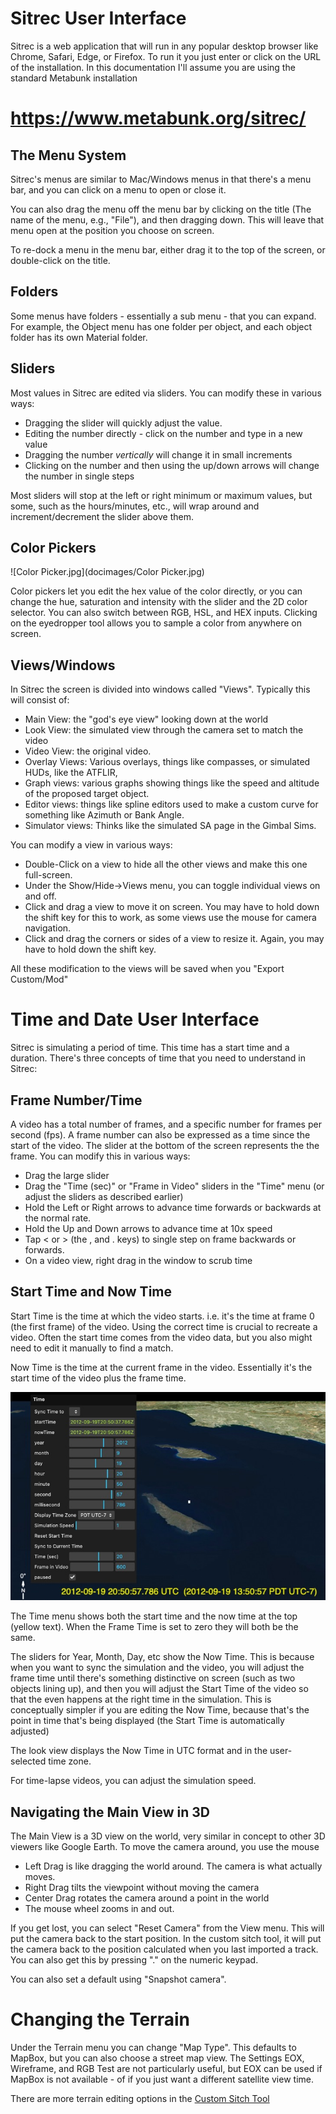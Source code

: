 # Sitrec User Interface

Sitrec is a web application that will run in any popular desktop browser like Chrome, Safari, Edge, or Firefox. To run it you just enter or click on the URL of the installation. In this documentation I'll assume you are using the standard Metabunk installation 

# https://www.metabunk.org/sitrec/

## The Menu System

Sitrec's menus are similar to Mac/Windows menus in that there's a menu bar, and you can click on a menu to open or close it.

You can also drag the menu off the menu bar by clicking on the title (The name of the menu, e.g., "File"), and then dragging down. This will leave that menu open at the position you choose on screen. 

To re-dock a menu in the menu bar, either drag it to the top of the screen, or double-click on the title. 

## Folders

Some menus have folders - essentially a sub menu - that you can expand. For example, the Object menu has one folder per object, and each object folder has its own Material folder. 

## Sliders

Most values in Sitrec are edited via sliders. You can modify these in various ways:

- Dragging the slider will quickly adjust the value.
- Editing the number directly - click on the number and type in a new value
- Dragging the number _vertically_ will change it in small increments
- Clicking on the number and then using the up/down arrows will change the number in single steps

Most sliders will stop at the left or right minimum or maximum values, but some, such as the hours/minutes, etc., will wrap around and increment/decrement the slider above them. 

## Color Pickers
![Color Picker.jpg](docimages/Color Picker.jpg)

Color pickers let you edit the hex value of the color directly, or you can change the hue, saturation and intensity with the slider and the 2D color selector. You can also switch between RGB, HSL, and HEX inputs. Clicking on the eyedropper tool allows you to sample a color from anywhere on screen. 

## Views/Windows

In Sitrec the screen is divided into windows called "Views". Typically this will consist of:

- Main View: the "god's eye view" looking down at the world
- Look View: the simulated view through the camera set to match the video
- Video View: the original video.
- Overlay Views: Various overlays, things like compasses, or simulated HUDs, like the ATFLIR, 
- Graph views: various graphs showing things like the speed and altitude of the proposed target object. 
- Editor views: things like spline editors used to make a custom curve for something like Azimuth or Bank Angle.
- Simulator views: Thinks like the simulated SA page in the Gimbal Sims. 

You can modify a view in various ways:

- Double-Click on a view to hide all the other views and make this one full-screen. 
- Under the Show/Hide->Views menu, you can toggle individual views on and off.
- Click and drag a view to move it on screen. You may have to hold down the shift key for this to work, as some views use the mouse for camera navigation. 
- Click and drag the corners or sides of a view to resize it. Again, you may have to hold down the shift key.

All these modification to the views will be saved when you "Export Custom/Mod"
 
# Time and Date User Interface

Sitrec is simulating a period of time. This time has a start time and a duration. There's three concepts of time that you need to understand in Sitrec:

## Frame Number/Time

A video has a total number of frames, and a specific number for frames per second (fps). A frame number can also be expressed as a time since the start of the video. The slider at the bottom of the screen represents the the frame. You can modify this in various ways:

- Drag the large slider
- Drag the "Time (sec)" or "Frame in Video" sliders in the "Time" menu (or adjust the sliders as described earlier)
- Hold the Left or Right arrows to advance time forwards or backwards at the normal rate.
- Hold the Up and Down arrows to advance time at 10x speed
- Tap < or > (the , and . keys) to single step on frame backwards or forwards. 
- On a video view, right drag in the window to scrub time

## Start Time and Now Time

Start Time is the time at which the video starts. i.e. it's the time at frame 0 (the first frame) of the video. Using the correct time is crucial to recreate a video. Often the start time comes from the video data, but you also might need to edit it manually to find a match.

Now Time is the time at the current frame in the video. Essentially it's the start time of the video plus the frame time. 

![time-menu.jpg](docimages/time-menu.jpg)

The Time menu shows both the start time and the now time at the top (yellow text). When the Frame Time is set to zero they will both be the same. 

The sliders for Year, Month, Day, etc show the Now Time. This is because when you want to sync the simulation and the video, you will adjust the frame time until there's something distinctive on screen (such as two objects lining up), and then you will adjust the Start Time of the video so that the even happens at the right time in the simulation. This is conceptually simpler if you are editing the Now Time, because that's the point in time that's being displayed (the Start Time is automatically adjusted)

The look view displays the Now Time in UTC format and in the user-selected time zone. 

For time-lapse videos, you can adjust the simulation speed. 

## Navigating the Main View in 3D

The Main View is a 3D view on the world, very similar in concept to other 3D viewers like Google Earth. To move the camera around, you use the mouse

- Left Drag is like dragging the world around. The camera is what actually moves.   
- Right Drag tilts the viewpoint without moving the camera
- Center Drag rotates the camera around a point in the world
- The mouse wheel zooms in and out.

If you get lost, you can select "Reset Camera" from the View menu. This will put the camera back to the start position. In the custom sitch tool, it will put the camera back to the position calculated when you last imported a track. You can also get this by pressing "." on the numeric keypad. 

You can also set a default using "Snapshot camera".


# Changing the Terrain

Under the Terrain menu you can change "Map Type". This defaults to MapBox, but you can also choose a street map view. The Settings EOX, Wireframe, and RGB Test are not particularly useful, but EOX can be used if MapBox is not available - of if you just want a different satellite view time.  

There are more terrain editing options in the [Custom Sitch Tool](CustomSitchTool.md)


